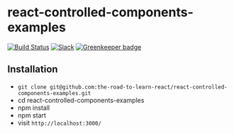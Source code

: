 # react-controlled-components-examples

[![Build Status](https://travis-ci.org/the-road-to-learn-react/react-controlled-components-examples.svg?branch=master)](https://travis-ci.org/the-road-to-learn-react/react-controlled-components-examples) [![Slack](https://slack-the-road-to-learn-react.wieruch.com/badge.svg)](https://slack-the-road-to-learn-react.wieruch.com/) [![Greenkeeper badge](https://badges.greenkeeper.io/the-road-to-learn-react/react-controlled-components-examples.svg)](https://greenkeeper.io/)

## Installation

* `git clone git@github.com:the-road-to-learn-react/react-controlled-components-examples.git`
* cd react-controlled-components-examples
* npm install
* npm start
* visit `http://localhost:3000/`
